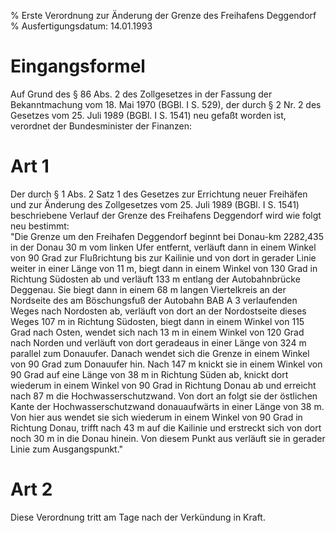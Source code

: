 % Erste Verordnung zur Änderung der Grenze des Freihafens Deggendorf
% Ausfertigungsdatum: 14.01.1993
 
# Eingangsformel

Auf Grund des § 86 Abs. 2 des Zollgesetzes in der Fassung der Bekanntmachung vom 18. Mai 1970 (BGBl. I S. 529), der durch § 2 Nr. 2 des Gesetzes vom 25. Juli 1989 (BGBl. I S. 1541) neu gefaßt worden ist, verordnet der Bundesminister der Finanzen:

# Art 1

Der durch § 1 Abs. 2 Satz 1 des Gesetzes zur Errichtung neuer Freihäfen und zur Änderung des Zollgesetzes vom 25. Juli 1989 (BGBl. I S. 1541) beschriebene Verlauf der Grenze des Freihafens Deggendorf wird wie folgt neu bestimmt:  
"Die Grenze um den Freihafen Deggendorf beginnt bei Donau-km 2282,435 in der Donau 30 m vom linken Ufer entfernt, verläuft dann in einem Winkel von 90 Grad zur Flußrichtung bis zur Kailinie und von dort in gerader Linie weiter in einer Länge von 11 m, biegt dann in einem Winkel von 130 Grad in Richtung Südosten ab und verläuft 133 m entlang der Autobahnbrücke Deggenau. Sie biegt dann in einem 68 m langen Viertelkreis an der Nordseite des am Böschungsfuß der Autobahn BAB A 3 verlaufenden Weges nach Nordosten ab, verläuft von dort an der Nordostseite dieses Weges 107 m in Richtung Südosten, biegt dann in einem Winkel von 115 Grad nach Osten, wendet sich nach 13 m in einem Winkel von 120 Grad nach Norden und verläuft von dort geradeaus in einer Länge von 324 m parallel zum Donauufer. Danach wendet sich die Grenze in einem Winkel von 90 Grad zum Donauufer hin. Nach 147 m knickt sie in einem Winkel von 90 Grad auf eine Länge von 38 m in Richtung Süden ab, knickt dort wiederum in einem Winkel von 90 Grad in Richtung Donau ab und erreicht nach 87 m die Hochwasserschutzwand. Von dort an folgt sie der östlichen Kante der Hochwasserschutzwand donauaufwärts in einer Länge von 38 m. Von hier aus wendet sie sich wiederum in einem Winkel von 90 Grad in Richtung Donau, trifft nach 43 m auf die Kailinie und erstreckt sich von dort noch 30 m in die Donau hinein. Von diesem Punkt aus verläuft sie in gerader Linie zum Ausgangspunkt."

# Art 2

Diese Verordnung tritt am Tage nach der Verkündung in Kraft.
